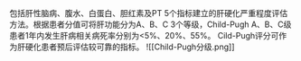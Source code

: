 包括肝性脑病、腹水、白蛋白、胆红素及PT 5个指标建立的肝硬化严重程度评估方法。根据患者分值可将肝功能分为A、B、C 3个等级，Child-Pugh A、B、C级患者1年内发生肝病相关病死率分别为<5%、20%、55%。
Cild-Pugh评分可作为肝硬化患者预后评估较可靠的指标。
![[Child-Pugh分级.png]]